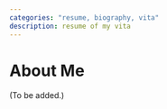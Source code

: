 ```yaml
---
categories: "resume, biography, vita"
description: resume of my vita
---
```


# About Me

(To be added.)
